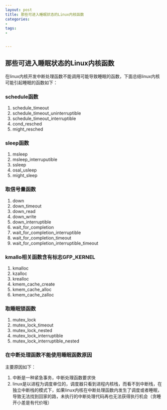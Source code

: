 ```yaml
---
layout: post
title: 那些可进入睡眠状态的Linux内核函数
categories:
- 
tags:
- 


---
```

## 那些可进入睡眠状态的Linux内核函数 ##

在linux内核开发中断处理函数不能调用可能导致睡眠的函数，下面总结linux内核可能引起睡眠的函数如下：

### schedule函数 ###
>
1. schedule\_timeout
2. schedule\_timeout\_uninterruptible
3. schedule\_timeout\_interruptible
4. cond\_resched
5. might\_resched
>
### sleep函数 ###
>
1. msleep
2. msleep_interruputible
3. ssleep
4. osal_usleep
5. might_sleep
>
### 取信号量函数 ###
>
1. down
2. down_timeout
3. down_read
4. down_write
5. down_interruptible
6. wait\_for\_completion
7. wait\_for\_completion\_interruptible
8. wait\_for\_completion\_timeout
9. wait\_for\_completion\_interruptible\_timeout
>
### kmallo相关函数含有标志GFP_KERNEL ###
>
1. kmalloc
2. kzalloc
3. krealloc
4. kmem\_cache\_create
5. kmem\_cache\_alloc
6. kmem\_cache\_zalloc
>

### 取睡眠锁函数 ###
>
1. mutex_lock
2. mutex\_lock\_timeout
3. mutex\_lock\_nested
4. mutex\_lock\_interruptible
5. mutex\_lock\_interruptible\_nested
>

### 在中断处理函数不能使用睡眠函数原因 ###
主要原因如下：

1. 中断是一种紧急事务，中断处理函数要求快
1. linux是以进程为调度单位的，调度器只看到进程内核栈，而看不到中断栈，在独立中断栈的模式下，如果linux内核在中断处理函数内发生了调度或者睡眠，导致无法找到回家的路，未执行的中断处理代码再也无法获得执行机会（贪睡开小差是有代价哦）




